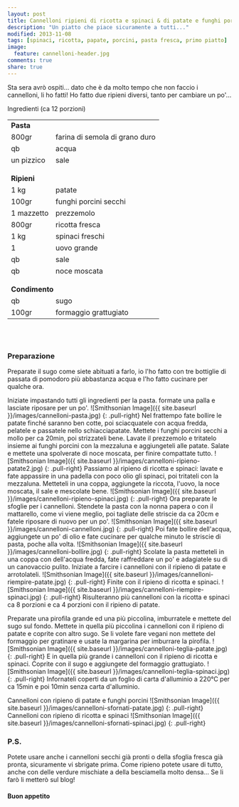 ```yaml
---
layout: post
title: Cannelloni ripieni di ricotta e spinaci & di patate e funghi porcini
description: "Un piatto che piace sicuramente a tutti..."
modified: 2013-11-08
tags: [spinaci, ricotta, papate, porcini, pasta fresca, primo piatto]
image:
  feature: cannelloni-header.jpg
comments: true
share: true
---
```



Sta sera avrò ospiti... dato che è da molto tempo che non faccio i cannelloni, li ho fatti! Ho fatto due ripieni diversi, tanto per cambiare un po'...


<div class="ingredients">
  <div class="ingredients-title">Ingredienti (ca 12 porzioni)</div>
  <table>
    <tbody>
      <tr>
        <td colspan="2"><b>Pasta</b></td>
      </tr>
      <tr>
        <td>800gr</td>
        <td>farina di semola di grano duro</td>
      </tr>
      <tr>
        <td>qb</td>
        <td>acqua</td>
      </tr>
      <tr>
        <td>un pizzico</td>
        <td>sale</td>
      </tr>
      <tr style="height: 15px;"></tr>
      <tr>          
        <td colspan="2"><b>Ripieni</b></td>
      </tr>
      <tr>
        <td>1 kg</td>
        <td>patate</td>
      </tr>
      <tr>      
        <td>100gr</td>
        <td>funghi porcini secchi</td>
      </tr>
      <tr>
        <td>1 mazzetto</td>
        <td>prezzemolo</td>
      </tr>
      <tr>
        <td>800gr</td>
        <td>ricotta fresca</td>
      </tr>
      <tr>
        <td>1 kg</td>
        <td>spinaci freschi</td>
      </tr>
      <tr>
        <td>1</td>
        <td>uovo grande</td>        
      </tr>
      <tr>
        <td>qb</td>
        <td>sale</td>
      </tr>
      <tr>
        <td>qb</td>
        <td>noce moscata</td>        
      </tr>
      <tr style="height: 15px;"></tr>
      <tr>          
        <td colspan="2"><b>Condimento</b></td>
      </tr>
      <tr>
        <td>qb</td>
        <td>sugo</td>
      </tr>
      <tr>      
        <td>100gr</td>
        <td>formaggio grattugiato</td>
      </tr>
    </tbody>
  </table>
  <br></br>
</div>


<h3>
  <font color="grey">
    <i class="icon-cogs"></i>
  </font> Preparazione
</h3>

Preparate il sugo come siete abituati a farlo, io l'ho fatto con tre bottiglie di passata di pomodoro più abbastanza acqua e l'ho fatto cucinare per qualche ora.


Iniziate impastando tutti gli ingredienti per la pasta. formate una palla e lasciate riposare per un po'.
![Smithsonian Image]({{ site.baseurl }}/images/cannelloni-pasta.jpg)
{: .pull-right}
Nel frattempo fate bollire le patate finché saranno ben cotte, poi sciacquatele con acqua fredda, pelatele e passatele nello schiacciapatate. Mettete i funghi porcini secchi a mollo per ca 20min, poi strizzateli bene. Lavate il prezzemolo e tritatelo insieme ai funghi porcini con la mezzaluna e aggiungeteli alle patate. Salate e mettete una spolverate di noce moscata, per finire compattate tutto.
![Smithsonian Image]({{ site.baseurl }}/images/cannelloni-ripieno-patate2.jpg)
{: .pull-right}
Passiamo al ripieno di ricotta e spinaci: lavate e fate appassire in una padella con poco olio gli spinaci, poi tritateli con la mezzaluna. Metteteli in una coppa, aggiungete la riccota, l'uovo, la noce moscata, il sale e mescolate bene.
![Smithsonian Image]({{ site.baseurl }}/images/cannelloni-ripieno-spinaci.jpg)
{: .pull-right}
Ora preparate le sfoglie per i cannelloni. Stendete la pasta con la nonna papera o con il mattarello, come vi viene meglio, poi tagliate delle striscie da ca 20cm e fatele riposare di nuovo per un po'.
![Smithsonian Image]({{ site.baseurl }}/images/cannelloni-cannelloni.jpg)
{: .pull-right}
Poi fate bollire dell'acqua, aggiungete un po' di olio e fate cucinare per qualche minuto le striscie di pasta, poche alla volta.
![Smithsonian Image]({{ site.baseurl }}/images/cannelloni-bollire.jpg)
{: .pull-right}
Scolate la pasta metteteli in una coppa con dell'acqua fredda, fate raffreddare un po' e adagiatele su di un canovaccio pulito. Iniziate a farcire i cannelloni con il ripieno di patate e arrotolateli.
![Smithsonian Image]({{ site.baseurl }}/images/cannelloni-riempire-patate.jpg)
{: .pull-right}
Finite con il ripieno di ricotta e spinaci.
![Smithsonian Image]({{ site.baseurl }}/images/cannelloni-riempire-spinaci.jpg)
{: .pull-right}
Risulteranno più cannelloni con la ricotta e spinaci ca 8 porzioni e ca 4 porzioni con il ripieno di patate.

Preparate una pirofila grande ed una più piccolina, imburratele e mettete del sugo sul fondo. Mettete in quella più piccolina i cannelloni con il ripieno di patate e coprite con altro sugo. Se li volete fare vegani non mettete del formaggio per gratinare e usate la margarina per imburrare la pirofila.
![Smithsonian Image]({{ site.baseurl }}/images/cannelloni-teglia-patate.jpg)
{: .pull-right}
E in quella più grande i cannelloni con il ripieno di ricotta e spinaci. Coprite con il sugo e aggiungete del formaggio grattugiato.
![Smithsonian Image]({{ site.baseurl }}/images/cannelloni-teglia-spinaci.jpg)
{: .pull-right}
Infornateli coperti da un foglio di carta d'alluminio a 220°C per ca 15min e poi 10min senza carta d'alluminio.

Cannelloni con ripieno di patate e funghi porcini
![Smithsonian Image]({{ site.baseurl }}/images/cannelloni-sfornati-patate.jpg)
{: .pull-right}
Cannelloni con ripieno di ricotta e spinaci
![Smithsonian Image]({{ site.baseurl }}/images/cannelloni-sfornati-spinaci.jpg)
{: .pull-right}


<h3>
  <font color="#FFCC00">
    <i class="icon-lightbulb"></i>
  </font> P.S.
</h3>


Potete usare anche i cannelloni secchi già pronti o della sfoglia fresca già pronta, sicuramente vi sbrigate prima. Come ripieno potete usare di tutto, anche con delle verdure mischiate a della besciamella molto densa... Se li farò li metterò sul blog!

<h4>Buon appetito
  <font color="red">
    <i class="icon-smile"></i>
  </font>
</h4>
